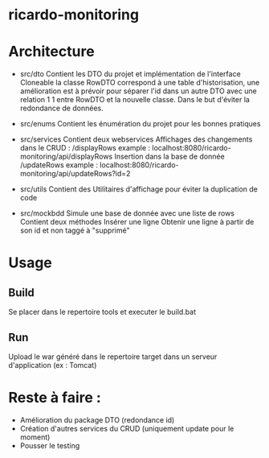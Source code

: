 # ricardo-monitoring

# Architecture

* src/dto
Contient les DTO du projet et implémentation de l'interface Cloneable
la classe RowDTO correspond à une table d'historisation, une amélioration est à prévoir pour séparer l'id dans un autre DTO avec une relation 1 1 entre RowDTO et la nouvelle classe. Dans le but d'éviter la redondance de données.

* src/enums
Contient les énumération du projet pour les bonnes pratiques

* src/services
Contient deux webservices
Affichages des changements dans le CRUD :
/displayRows
example : localhost:8080/ricardo-monitoring/api/displayRows
Insertion dans la base de donnée
/updateRows
example : localhost:8080/ricardo-monitoring/api/updateRows?id=2

* src/utils
Contient des Utilitaires d'affichage pour éviter la duplication de code

* src/mockbdd
Simule une base de donnée avec une liste de rows
Contient deux méthodes
Insérer une ligne
Obtenir une ligne à partir de son id et non taggé à "supprimé"

# Usage

## Build

Se placer dans le repertoire tools et executer le build.bat

## Run

Upload le war généré dans le repertoire target dans un serveur d'application (ex : Tomcat)

# Reste à faire : 

* Amélioration du package DTO (redondance id)
* Création d'autres services du CRUD (uniquement update pour le moment)
* Pousser le testing

